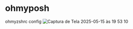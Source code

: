 # ohmyposh
ohmyzshrc config
![Captura de Tela 2025-05-15 às 19 53 10](https://github.com/user-attachments/assets/e275aec5-70b0-4fc3-8cc3-301cf559b989)
